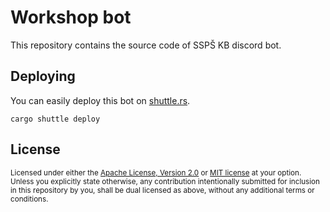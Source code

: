 # Workshop bot
This repository contains the source code of SSPŠ KB discord bot.

## Deploying
You can easily deploy this bot on [shuttle.rs](https://www.shuttle.rs/).
```shell
cargo shuttle deploy
```

## License
<sup>
Licensed under either the <a href="LICENSE-APACHE">Apache License, Version 2.0</a> or
<a href="LICENSE-MIT">MIT license</a> at your option.
</sup>
<br>

<sub>
Unless you explicitly state otherwise, any contribution intentionally submitted
for inclusion in this repository by you, shall be dual licensed as above, without any additional terms or conditions. 
</sub>
